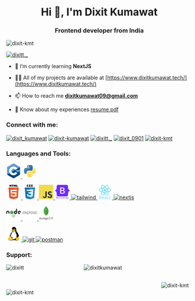 <h1 align="center">Hi 👋, I'm Dixit Kumawat</h1>
<h3 align="center">Frontend developer from India</h3>

<p align="left"> <img src="https://komarev.com/ghpvc/?username=dixit-kmt&label=Profile%20views&color=4bc35f&style=flat-square" alt="dixit-kmt" /> </p>

<p align="left"> <a href="https://instagram.com/dixitt._" target="blank"><img src="https://img.shields.io/twitter/follow/dixitt._?logo=instagram&style=for-the-badge" alt="dixitt._" /></a> </p>

- 🌱 I’m currently learning **NextJS**

- 👨‍💻 All of my projects are available at [https://www.dixitkumawat.tech/](https://www.dixitkumawat.tech/)

- 📫 How to reach me **dixitkumawat09@gmail.com**

- 📄 Know about my experiences [resume.pdf](https://www.dixitkumawat.tech/resume.pdf)

<h3 align="left">Connect with me:</h3>
<p align="left">
<a href="https://twitter.com/dixit_kumawat" target="blank"><img align="center" src="https://raw.githubusercontent.com/rahuldkjain/github-profile-readme-generator/master/src/images/icons/Social/twitter.svg" alt="dixit_kumawat" height="30" width="40" /></a>
<a href="https://linkedin.com/in/dixit-kumawat" target="blank"><img align="center" src="https://raw.githubusercontent.com/rahuldkjain/github-profile-readme-generator/master/src/images/icons/Social/linked-in-alt.svg" alt="dixit-kumawat" height="30" width="40" /></a>
<a href="https://instagram.com/dixitt._" target="blank"><img align="center" src="https://raw.githubusercontent.com/rahuldkjain/github-profile-readme-generator/master/src/images/icons/Social/instagram.svg" alt="dixitt._" height="30" width="40" /></a>
<a href="https://www.hackerrank.com/dixit_0901" target="blank"><img align="center" src="https://raw.githubusercontent.com/rahuldkjain/github-profile-readme-generator/master/src/images/icons/Social/hackerrank.svg" alt="dixit_0901" height="30" width="40" /></a>
<a href="https://www.leetcode.com/dixit-kmt" target="blank"><img align="center" src="https://raw.githubusercontent.com/rahuldkjain/github-profile-readme-generator/master/src/images/icons/Social/leet-code.svg" alt="dixit-kmt" height="30" width="40" /></a>
</p>

<h3 align="left">Languages and Tools:</h3>
<p align="left"> 
<a href="https://www.w3schools.com/cpp/" target="_blank" rel="noreferrer"> <img src="https://raw.githubusercontent.com/devicons/devicon/master/icons/cplusplus/cplusplus-original.svg" alt="cplusplus" width="40" height="40"/> </a>
<a href="https://www.python.org" target="_blank" rel="noreferrer"> <img src="https://raw.githubusercontent.com/devicons/devicon/master/icons/python/python-original.svg" alt="python" width="40" height="40"/> </a>

<a href="https://www.w3.org/html/" target="_blank" rel="noreferrer"> <img src="https://raw.githubusercontent.com/devicons/devicon/master/icons/html5/html5-original-wordmark.svg" alt="html5" width="40" height="40"/> </a>
<a href="https://www.w3schools.com/css/" target="_blank" rel="noreferrer"> <img src="https://raw.githubusercontent.com/devicons/devicon/master/icons/css3/css3-original-wordmark.svg" alt="css3" width="40" height="40"/> </a>
<a href="https://developer.mozilla.org/en-US/docs/Web/JavaScript" target="_blank" rel="noreferrer"> <img src="https://raw.githubusercontent.com/devicons/devicon/master/icons/javascript/javascript-original.svg" alt="javascript" width="40" height="40"/> </a>
<a href="https://getbootstrap.com" target="_blank" rel="noreferrer"> <img src="https://raw.githubusercontent.com/devicons/devicon/master/icons/bootstrap/bootstrap-plain-wordmark.svg" alt="bootstrap" width="40" height="40"/> </a>
<a href="https://tailwindcss.com/" target="_blank" rel="noreferrer"> <img src="https://www.vectorlogo.zone/logos/tailwindcss/tailwindcss-icon.svg" alt="tailwind" width="40" height="40"/> </a>
<a href="https://reactjs.org/" target="_blank" rel="noreferrer"> <img src="https://raw.githubusercontent.com/devicons/devicon/master/icons/react/react-original-wordmark.svg" alt="react" width="40" height="40"/> </a>
<a href="https://nextjs.org/" target="_blank" rel="noreferrer"> <img src="https://cdn.worldvectorlogo.com/logos/nextjs-2.svg" alt="nextjs" width="40" height="40"/> </a>

<a href="https://nodejs.org" target="_blank" rel="noreferrer"> <img src="https://raw.githubusercontent.com/devicons/devicon/master/icons/nodejs/nodejs-original-wordmark.svg" alt="nodejs" width="40" height="40"/> </a>
<a href="https://expressjs.com" target="_blank" rel="noreferrer"> <img src="https://raw.githubusercontent.com/devicons/devicon/master/icons/express/express-original-wordmark.svg" alt="express" width="40" height="40"/> </a>
<a href="https://www.mongodb.com/" target="_blank" rel="noreferrer"> <img src="https://raw.githubusercontent.com/devicons/devicon/master/icons/mongodb/mongodb-original-wordmark.svg" alt="mongodb" width="40" height="40"/> </a>

<a href="https://www.linux.org/" target="_blank" rel="noreferrer"> <img src="https://raw.githubusercontent.com/devicons/devicon/master/icons/linux/linux-original.svg" alt="linux" width="40" height="40"/> </a>
<a href="https://git-scm.com/" target="_blank" rel="noreferrer"> <img src="https://www.vectorlogo.zone/logos/git-scm/git-scm-icon.svg" alt="git" width="40" height="40"/> </a>
<a href="https://postman.com" target="_blank" rel="noreferrer"> <img src="https://www.vectorlogo.zone/logos/getpostman/getpostman-icon.svg" alt="postman" width="40" height="40"/> </a>
</p>

<h3 align="left">Support:</h3>
<p><a href="https://www.buymeacoffee.com/dixitt"> <img align="left" src="https://cdn.buymeacoffee.com/buttons/v2/default-yellow.png" height="50" width="210" alt="dixitt" /></a><a href="https://ko-fi.com/dixitkumawat"> <img align="left" src="https://cdn.ko-fi.com/cdn/kofi3.png?v=3" height="50" width="210" alt="dixitkumawat" /></a></p><br><br>
<div>
<p><img align="left" src="https://github-readme-stats.vercel.app/api/top-langs?username=dixit-kmt&show_icons=true&locale=en&layout=compact" alt="dixit-kmt" /></p>
<p>&nbsp;<img align="center" src="https://github-readme-stats.vercel.app/api?username=dixit-kmt&show_icons=true&locale=en" alt="dixit-kmt" /></p>
<div>
